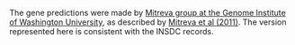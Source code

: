 [//]: # (Created by ./bin/manage_files.pl from ./species/Trichinella_spiralis/PRJNA12603/Trichinella_spiralis_PRJNA12603.annotation.html on Thu Jun 11 13:46:20 2020)
The gene predictions were made by [Mitreva group at the Genome Institute of Washington University](http://genome.wustl.edu/people/groups/detail/mitreva-lab/), as described by [Mitreva et al (2011)](http://europepmc.org/abstract/MED/21336279). The version represented here is consistent with the INSDC records.
